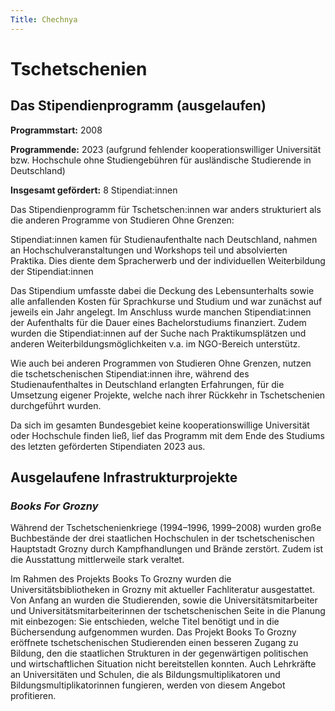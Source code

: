 ```yaml
---
Title: Chechnya
---
```


# Tschetschenien

## Das Stipendienprogramm (ausgelaufen)
**Programmstart:** 2008

**Programmende:** 2023 (aufgrund fehlender kooperationswilliger Universität bzw. Hochschule ohne Studiengebühren für ausländische Studierende in Deutschland)

**Insgesamt gefördert:** 8 Stipendiat:innen 

Das Stipendienprogramm für Tschetschen:innen war anders strukturiert als die anderen Programme von Studieren Ohne Grenzen:

Stipendiat:innen kamen für Studienaufenthalte nach Deutschland, nahmen an Hochschulveranstaltungen und Workshops teil und absolvierten Praktika. Dies diente dem Spracherwerb und der individuellen Weiterbildung der Stipendiat:innen

Das Stipendium umfasste dabei die Deckung des Lebensunterhalts sowie alle anfallenden Kosten für Sprachkurse und Studium und war zunächst auf jeweils ein Jahr angelegt. Im Anschluss wurde manchen Stipendiat:innen der Aufenthalts für die Dauer eines Bachelorstudiums finanziert. Zudem wurden die Stipendiat:innen auf der Suche nach Praktikumsplätzen und anderen Weiterbildungsmöglichkeiten v.a. im NGO-Bereich unterstütz. 

Wie auch bei anderen Programmen von Studieren Ohne Grenzen, nutzen die tschetschenischen Stipendiat:innen ihre, während des Studienaufenthaltes in Deutschland erlangten Erfahrungen, für die Umsetzung eigener Projekte, welche nach ihrer Rückkehr in Tschetschenien durchgeführt wurden.

Da sich im gesamten Bundesgebiet keine kooperationswillige Universität oder Hochschule finden ließ, lief das Programm mit dem Ende des Studiums des letzten geförderten Stipendiaten 2023 aus.

## Ausgelaufene Infrastrukturprojekte
### *Books For Grozny*
Während der Tschetschenienkriege (1994–1996, 1999–2008) wurden große Buchbestände der drei staatlichen Hochschulen in der tschetschenischen Hauptstadt Grozny durch Kampfhandlungen und Brände zerstört. Zudem ist die Ausstattung mittlerweile stark veraltet.

Im Rahmen des Projekts Books To Grozny wurden die Universitätsbibliotheken in Grozny mit aktueller Fachliteratur ausgestattet. Von Anfang an wurden die Studierenden, sowie die Universitätsmitarbeiter und Universitätsmitarbeiterinnen der tschetschenischen Seite in die Planung mit einbezogen: Sie entschieden, welche Titel benötigt und in die Büchersendung aufgenommen wurden. Das Projekt Books To Grozny eröffnete tschetschenischen Studierenden einen besseren Zugang zu Bildung, den die staatlichen Strukturen in der gegenwärtigen politischen und wirtschaftlichen Situation nicht bereitstellen konnten. Auch Lehrkräfte an Universitäten und Schulen, die als Bildungsmultiplikatoren und Bildungsmultiplikatorinnen fungieren, werden von diesem Angebot profitieren.
